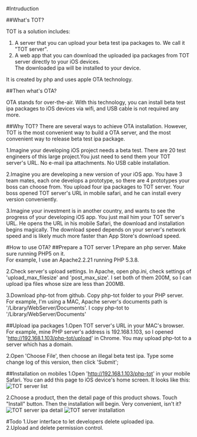 #Intruduction

##What's TOT?

TOT is a solution includes:  
1. A server that you can upload your beta test ipa packages to. We call it "TOT server".  
2. A web app that you can download the uploaded ipa packages from TOT server directly to your iOS devices.  
   The downloaded ipa will be installed to your device.

It is created by php and uses apple OTA technology.

##Then what's OTA?

OTA stands for over-the-air. With this technology, you can install beta test ipa packages to iOS devices via wifi, and USB cable is not required any more.

##Why TOT?
There are several ways to achieve OTA installation. However, TOT is the most convenient way to build a OTA server, and the most convenient way to release beta test ipa package.   

1.Imagine your developing iOS project needs a beta test. There are 20 test engineers of this large project.You just need to send them your TOT server's URL. No e-mail ipa attachments. No USB cable installation.
  
2.Imagine you are developing a new version of your iOS app. You have 3 team mates, each one develops a prototype, so there are 4 prototypes your boss can choose from. You upload four ipa packages to TOT server. Your boss opened TOT server's URL in mobile safari, and he can install every version conveniently.

3.Imagine your investment is in another country, and wants to see the progress of your developing iOS app. You just mail him your TOT server's URL. He opens the URL in his mobile Safari, the download and installation begins magically. The download speed depends on your server's network speed and is likely much more faster than App Store's download speed.

#How to use OTA?
##Prepare a TOT server
1.Prepare an php server. Make sure running PHP5 on it.  
  For example, I use an Apache2.2.21 running PHP 5.3.8.  

2.Check server's upload settings. In Apache, open php.ini, check settings of 'upload_max_filesize' and 'post_max_size'. I set both of them 200M, so I can upload ipa files whose size are less than 200MB.  

3.Download php-tot from github. Copy php-tot folder to your PHP server. For example, I'm using a MAC, Apache server's documents path is '/Library/WebServer/Documents'. I copy php-tot to '/Library/WebServer/Documents'

##Upload ipa packages
1.Open TOT server's URL in your MAC's browser. For example, mine PHP server's address is 192.168.1.103, so I opened 'http://192.168.1.103/php-tot/upload' in Chrome. You may upload php-tot to a server which has a domain.  
  
2.Open 'Choose File', then choose an illegal beta test ipa. Type some change log of this version, then click 'Submit';

##Installation on mobiles
1.Open 'http://192.168.1.103/php-tot' in your mobile Safari. You can add this page to iOS device's home screen. It looks like this:  
![TOT server list](https://github.com/OpenFibers/php-tot/blob/master/ScreenShots/ScreenShot1.png?raw=true "Choose ipa from TOT server")

2.Choose a product, then the detail page of this product shows. Touch "Install" button. Then the installation will begin. Very convenient, isn't it?  
![TOT server ipa detail](https://github.com/OpenFibers/php-tot/blob/master/ScreenShots/ScreenShot2.png?raw=true "Ipa detail from TOT server")
![TOT server installation](https://github.com/OpenFibers/php-tot/blob/master/ScreenShots/ScreenShot3.png?raw=true "Install ipa from TOT server")

#Todo
1.User interface to let developers delete uploaded ipa.  
2.Upload and delete permission control.  